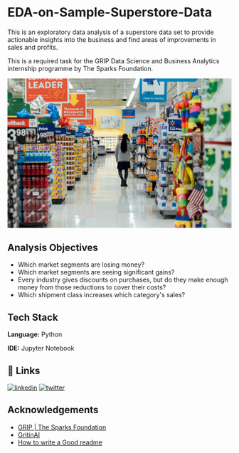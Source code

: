 # EDA-on-Sample-Superstore-Data
This is an exploratory data analysis of a superstore data set to provide actionable insights into the business and find areas of improvements in sales and profits.

This is a required task for the GRIP Data Science and Business Analytics internship programme by The Sparks Foundation.


![Logo](superstore.jpg)


## Analysis Objectives

- Which market segments are losing money?
- Which market segments are seeing significant gains?
- Every industry gives discounts on purchases, but do they make enough money from those reductions to cover their costs?
- Which shipment class increases which category's sales?

## Tech Stack

**Language:** Python

**IDE:** Jupyter Notebook


## 🔗 Links
[![linkedin](https://img.shields.io/badge/linkedin-0A66C2?style=for-the-badge&logo=linkedin&logoColor=white)](https://www.linkedin.com/in/ekene-splendor-ijeh-775506187/)
[![twitter](https://img.shields.io/badge/twitter-1DA1F2?style=for-the-badge&logo=twitter&logoColor=white)](https://twitter.com/kayson_ejay)
## Acknowledgements

 - [GRIP | The Sparks Foundation]([https://www.thesparksfoundationsingapore.org](https://internship.thesparksfoundation.info))
 - [GritinAI](https://gritinai.com)
 - [How to write a Good readme](https://bulldogjob.com/news/449-how-to-write-a-good-readme-for-your-github-project)
